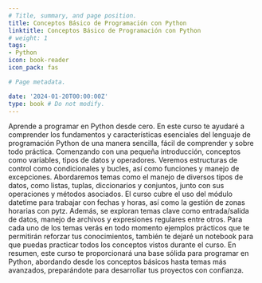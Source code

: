 ```yaml
---
# Title, summary, and page position.
title: Conceptos Básico de Programación con Python
linktitle: Conceptos Básico de Programación con Python
# weight: 1
tags:
- Python
icon: book-reader
icon_pack: fas

# Page metadata.

date: '2024-01-20T00:00:00Z'
type: book # Do not modify.
---
```


Aprende a programar en Python desde cero. En este curso te ayudaré a comprender los fundamentos y características esenciales del lenguaje de programación Python de una manera sencilla, fácil de comprender y sobre todo práctica. Comenzando con una pequeña introducción, conceptos como variables, tipos de datos y operadores. Veremos estructuras de control como condicionales y bucles, así como funciones y manejo de excepciones. Abordaremos temas como el manejo de diversos tipos de datos, como listas, tuplas, diccionarios y conjuntos, junto con sus operaciones y métodos asociados. El curso cubre el uso del módulo datetime para trabajar con fechas y horas, así como la gestión de zonas horarias con pytz. Además, se exploran temas clave como entrada/salida de datos, manejo de archivos y expresiones regulares entre otros. Para cada uno de los temas verás en todo momento ejemplos prácticos que te permitirán reforzar tus conocimientos, también te dejaré un notebook para que puedas practicar todos los conceptos vistos durante el curso. En resumen, este curso te proporcionará una base sólida para programar en Python, abordando desde los conceptos básicos hasta temas más avanzados, preparándote para desarrollar tus proyectos con confianza.
